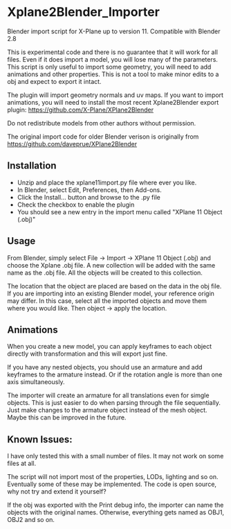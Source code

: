 # Xplane2Blender_Importer
Blender import script for X-Plane up to version 11. Compatible with Blender 2.8

This is experimental code and there is no guarantee that it will work for all files. Even if it does import a model, you will lose many of the parameters. This script is only useful to import some geometry, you will need to add animations and other properties. This is not a tool to make minor edits to a obj and expect to export it intact.

The plugin will import geometry normals and uv maps. If you want to import animations, you will need to install the most recent Xplane2Blender export plugin: https://github.com/X-Plane/XPlane2Blender

Do not redistribute models from other authors without permission. 

The original import code for older Blender verison is originally from https://github.com/daveprue/XPlane2Blender 

## Installation
* Unzip and place the xplane11import.py file where ever you like. 
* In Blender, select Edit, Preferences, then Add-ons.
* Click the Install... button and browse to the .py file
* Check the checkbox to enable the plugin
* You should see a new entry in the import menu called "XPlane 11 Object (.obj)"

## Usage
From Blender, simply select File -> Import -> XPlane 11 Object (.obj) and choose the Xplane .obj file. A new collection will be added with the same name as the .obj file. All the objects will be created to this collection.

The location that the object are placed are based on the data in the obj file. If you are importing into an existing Blender model, your reference origin may differ. In this case, select all the imported objects and move them where you would like. Then object -> apply the location.

## Animations
When you create a new model, you can apply keyframes to each object directly with transformation and this will export just fine. 

If you have any nested objects, you should use an armature and add keyframes to the armature instead. Or if the rotation angle is more than one axis simultaneously. 

The importer will create an armature for all translations even for simgle objects. This is just easier to do when parsing through the file sequentially. Just make changes to the armature object instead of the mesh object. Maybe this can be improved in the future.

## Known Issues:
I have only tested this with a small number of files. It may not work on some files at all. 

The script will not import most of the properties, LODs, lighting and so on. Eventually some of these may be implemented. The code is open source, why not try and extend it yourself?

If the obj was exported with the Print debug info, the importer can name the objects with the original names. Otherwise, everything gets named as OBJ1, OBJ2 and so on. 